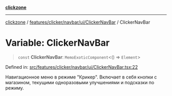 [**clickzone**](../../../../../../README.md)

***

[clickzone](../../../../../../README.md) / [features/clicker/navbar/ui/ClickerNavBar](../README.md) / ClickerNavBar

# Variable: ClickerNavBar

> `const` **ClickerNavBar**: `MemoExoticComponent`\<() => `Element`\>

Defined in: [src/features/clicker/navbar/ui/ClickerNavBar.tsx:22](https://github.com/MaximBri/ClickZone/blob/20f3f0d061a7c50a96ed5bba64acbc325a456072/client/src/features/clicker/navbar/ui/ClickerNavBar.tsx#L22)

Навигационное меню в режиме "Крикер". Включает в себя кнопки с магазином, текущими одноразовыми улучшениями и подсказки по режиму.
